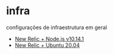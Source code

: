 # infra
configurações de infraestrutura em geral

- [New Relic + Node.js v10.14.1](./newrelic/Newrelic_NodeJs_10.14.1)
- [New Relic + Ubuntu 20.04](./newrelic/Newrelic_Ubuntu_Server_20.04)